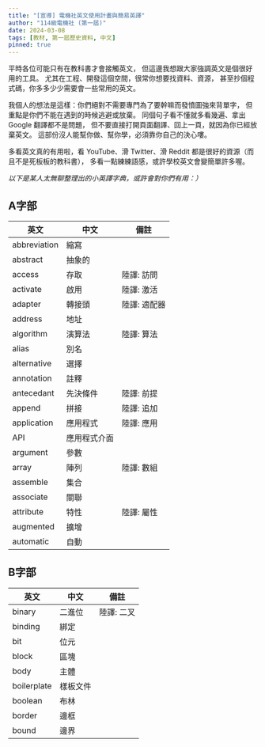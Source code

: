 ```yaml
---
title: "[宣導] 電機社英文使用計畫與簡易英譯"
author: "114級電機社 (第一屆)"
date: 2024-03-08
tags: [教材, 第一屆歷史資料, 中文]
pinned: true
---
```


平時各位可能只有在教科書才會接觸英文，
但這邊我想跟大家強調英文是個很好用的工具。
尤其在工程、開發這個空間，很常你想要找資料、資源，
甚至抄個程式碼，你多多少少需要會一些常用的英文。

我個人的想法是這樣：你們絕對不需要專門為了要幹嘛而發憤圖強來背單字，
但重點是你們不能在遇到的時候逃避或放棄。
同個句子看不懂就多看幾遍、拿出 Google 翻譯都不是問題，
但不要直接打開頁面翻譯、回上一頁，就因為你已經放棄英文。
這部份沒人能幫你做、幫你學，必須靠你自己的決心嘍。

多看英文真的有用啦，看 YouTube、滑 Twitter、滑 Reddit 都是很好的資源（而且不是死板板的教科書），
多看一點練練語感，或許學校英文會變簡單許多喔。

_以下是某人太無聊整理出的小英譯字典，或許會對你們有用：）_

## A字部

| 英文           | 中文         | 備註      |
| ------------ | ---------- | ------- |
| abbreviation | 縮寫     |         |
| abstract     | 抽象的        |         |
| access       | 存取         | 陸譯: 訪問  |
| activate     | 啟用         | 陸譯: 激活  |
| adapter      | 轉接頭        | 陸譯: 適配器 |
| address      | 地址         |         |
| algorithm    | 演算法        | 陸譯: 算法  |
| alias        | 別名         |         |
| alternative  | 選擇         |         |
| annotation   | 註釋         |         |
| antecedant   | 先決條件       | 陸譯: 前提  |
| append       | 拼接         | 陸譯: 追加  |
| application  | 應用程式       | 陸譯: 應用  |
| API          | 應用程式介面 |         |
| argument     | 參數         |         |
| array        | 陣列         | 陸譯: 數組  |
| assemble     | 集合         |         |
| associate    | 關聯         |         |
| attribute    | 特性         | 陸譯: 屬性  |
| augmented    | 擴增         |         |
| automatic    | 自動         |         |

## B字部

| 英文          | 中文   | 備註     |
| ----------- | ---- | ------ |
| binary      | 二進位  | 陸譯: 二叉 |
| binding     | 綁定   |        |
| bit         | 位元   |        |
| block       | 區塊   |        |
| body        | 主體   |        |
| boilerplate | 樣板文件 |        |
| boolean     | 布林   |        |
| border      | 邊框   |        |
| bound       | 邊界   |        |